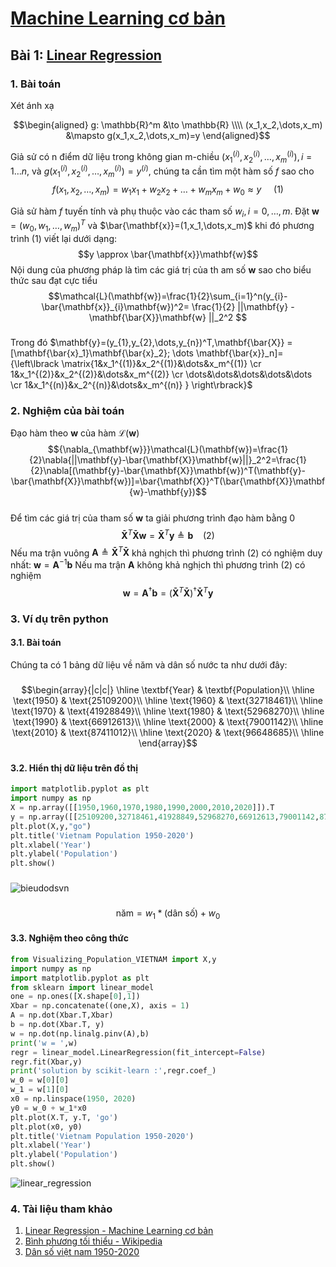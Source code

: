 # [Machine Learning cơ bản](https://machinelearningcoban.com/about/)
## Bài 1: [Linear Regression](https://machinelearningcoban.com/2016/12/28/linearregression/)
### 1. Bài toán
Xét ánh xạ  

$$\begin{aligned} 
g: \mathbb{R}^m &\to \mathbb{R} \\\\ (x_1,x_2,\dots,x_m) &\mapsto g(x_1,x_2,\dots,x_m)=y 
\end{aligned}$$

Giả sử có n điểm dữ liệu trong không gian m-chiều $(x_1^{(i)},x_2^{(i)},\dots,x_m^{(i)}), i=1 \dots n$, và $g(x_1^{(i)},x_2^{(i)},\dots,x_m^{(i)}) = y^{(i)}$, chúng ta cần tìm một hàm số $f$ sao cho
$$f(x_1,x_2,\dots,x_m)=w_1x_1+w _2x_2+\dots+w_mx_m+w_0 \approx y ~~~~~(1)$$

Giả sử hàm $f$ tuyến tính và phụ thuộc vào các tham số $w_i, i= 0,\dots,m$. Đặt $\mathbf{w}=(w_0,w_1,\dots,w_m)^T$ và $\bar{\mathbf{x}}=(1,x_1,\dots,x_m)$ khi đó  phương trình (1) viết lại dưới dạng:
$$y \approx \bar{\mathbf{x}}\mathbf{w}$$ 
Nội dung của phương pháp là tìm các giá trị của th am số $\mathbf{w}$ sao cho  biểu thức sau đạt cực tiểu
$$\mathcal{L}(\mathbf{w})=\frac{1}{2}\sum_{i=1}^n(y_{i}-\bar{\mathbf{x}}_{i}\mathbf{w})^2= \frac{1}{2} ||\mathbf{y} - \mathbf{\bar{X}}\mathbf{w} ||_2^2 $$   
###  
Trong đó $\mathbf{y}=(y_{1},y_{2},\dots,y_{n})^T,\mathbf{\bar{X}} = [\mathbf{\bar{x}_1}\mathbf{\bar{x}_2}; \dots \mathbf{\bar{x}}_n]={\left\lbrack \matrix{1&x_1^{(1)}&x_2^{(1)}&\dots&x_m^{(1)} \cr 1&x_1^{(2)}&x_2^{(2)}&\dots&x_m^{(2)} \cr \dots&\dots&\dots&\dots&\dots \cr 1&x_1^{(n)}&x_2^{(n)}&\dots&x_m^{(n)} } \right\rbrack}$
### 2. Nghiệm của bài toán
Đạo hàm theo $\mathbf{w}$ của hàm $\mathcal{L}(\mathbf{w})$
$${\nabla_{\mathbf{w}}}\mathcal{L}(\mathbf{w})=\frac{1}{2}\nabla{||\mathbf{y}-\bar{\mathbf{X}}\mathbf{w}||}_2^2=\frac{1}{2}\nabla[(\mathbf{y}-\bar{\mathbf{X}}\mathbf{w})^T(\mathbf{y}-\bar{\mathbf{X}}\mathbf{w})]=\bar{\mathbf{X}}^T(\bar{\mathbf{X}}\mathbf{w}-\mathbf{y})$$\
Để tìm các giá trị của tham số $\mathbf{w}$ ta giải phương trình đạo hàm bằng 0\
$$\mathbf{\bar{X}}^T\mathbf{\bar{X}}\mathbf{w} = \mathbf{\bar{X}}^T\mathbf{y} \triangleq \mathbf{b}~~~~(2)$$
Nếu ma trận vuông $\mathbf{A} \triangleq \mathbf{\bar{X}}^T\mathbf{\bar{X}}$ khả nghịch thì phương trình $(2)$ có nghiệm duy nhất: $\mathbf{w} = \mathbf{A}^{-1}\mathbf{b}$
Nếu ma trận $\mathbf{A}$ không khả nghịch thì phương trình $(2)$ có nghiệm 
$$\mathbf{w} = \mathbf{A}^{\dagger}\mathbf{b} = (\mathbf{\bar{X}}^T\mathbf{\bar{X}})^{\dagger} \mathbf{\bar{X}}^T\mathbf{y}$$
### 3. Ví dụ trên python
#### 3.1. Bài toán
Chúng ta có 1 bảng dữ liệu về năm và dân số nước ta như dưới đây:
###
$$\begin{array}{|c|c|}
\hline
\textbf{Year} & \textbf{Population}\\
\hline
\text{1950} & \text{25109200}\\
\hline
\text{1960} & \text{32718461}\\
\hline
\text{1970} & \text{41928849}\\
\hline
\text{1980} & \text{52968270}\\
\hline
\text{1990} & \text{66912613}\\
\hline
\text{2000} & \text{79001142}\\
\hline
\text{2010} & \text{87411012}\\
\hline
\text{2020} & \text{96648685}\\
\hline
\end{array}$$
###
#### 3.2. Hiển thị dữ liệu trên đồ thị
````python
import matplotlib.pyplot as plt
import numpy as np
X = np.array([[1950,1960,1970,1980,1990,2000,2010,2020]]).T
y = np.array([[25109200,32718461,41928849,52968270,66912613,79001142,87411012,96648685]]).T
plt.plot(X,y,"go")
plt.title('Vietnam Population 1950-2020')
plt.xlabel('Year')
plt.ylabel('Population')
plt.show()
````
###
![bieudodsvn](https://user-images.githubusercontent.com/72483300/216109556-8fc57231-3181-4006-b52b-25661e3282d1.png)
###
$$\text{năm} = w_1*(\text{dân số}) + w_0$$
#### 3.3. Nghiệm theo công thức
````python
from Visualizing_Population_VIETNAM import X,y
import numpy as np
import matplotlib.pyplot as plt
from sklearn import linear_model
one = np.ones([X.shape[0],1])
Xbar = np.concatenate((one,X), axis = 1)
A = np.dot(Xbar.T,Xbar)
b = np.dot(Xbar.T, y)
w = np.dot(np.linalg.pinv(A),b)
print('w = ',w)
regr = linear_model.LinearRegression(fit_intercept=False)
regr.fit(Xbar,y)
print('solution by scikit-learn :',regr.coef_)
w_0 = w[0][0]
w_1 = w[1][0]
x0 = np.linspace(1950, 2020)
y0 = w_0 + w_1*x0
plt.plot(X.T, y.T, 'go')     
plt.plot(x0, y0)   
plt.title('Vietnam Population 1950-2020')        
plt.xlabel('Year')
plt.ylabel('Population')
plt.show()
````
![linear_regression](https://user-images.githubusercontent.com/72483300/216771842-023f755e-9533-410a-be4e-cd7e1f8890c0.png)
### 4. Tài liệu tham khảo
  1. [Linear Regression - Machine Learning cơ bản](https://machinelearningcoban.com/2016/12/28/linearregression/#-bai-toan)
  2. [Bình phương tối thiểu - Wikipedia](https://vi.wikipedia.org/wiki/B%C3%ACnh_ph%C6%B0%C6%A1ng_t%E1%BB%91i_thi%E1%BB%83u)
  3. [Dân số việt nam 1950-2020](https://www.macrotrends.net/countries/VNM/vietnam/population)
